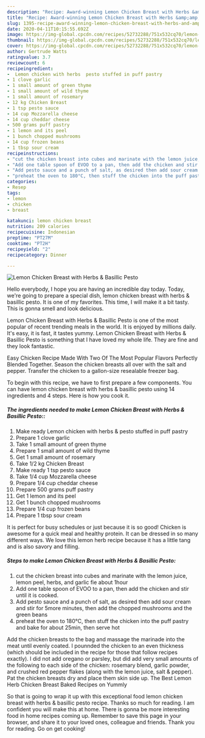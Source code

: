 ```yaml
---
description: "Recipe: Award-winning Lemon Chicken Breast with Herbs &amp;amp; Basillic Pesto"
title: "Recipe: Award-winning Lemon Chicken Breast with Herbs &amp;amp; Basillic Pesto"
slug: 1395-recipe-award-winning-lemon-chicken-breast-with-herbs-and-amp-basillic-pesto
date: 2020-04-11T10:15:55.692Z
image: https://img-global.cpcdn.com/recipes/52732288/751x532cq70/lemon-chicken-breast-with-herbs-basillic-pesto-recipe-main-photo.jpg
thumbnail: https://img-global.cpcdn.com/recipes/52732288/751x532cq70/lemon-chicken-breast-with-herbs-basillic-pesto-recipe-main-photo.jpg
cover: https://img-global.cpcdn.com/recipes/52732288/751x532cq70/lemon-chicken-breast-with-herbs-basillic-pesto-recipe-main-photo.jpg
author: Gertrude Watts
ratingvalue: 3.7
reviewcount: 6
recipeingredient:
-  Lemon chicken with herbs  pesto stuffed in puff pastry
- 1 clove garlic
- 1 small amount of green thyme
- 1 small amount of wild thyme
- 1 small amount of rosemary
- 12 kg Chicken Breast
- 1 tsp pesto sauce
- 14 cup Mozzarella cheese
- 14 cup cheddar cheese
- 500 grams puff pastry
- 1 lemon and its peel
- 1 bunch chopped mushrooms
- 14 cup frozen beans
- 1 tbsp sour cream
recipeinstructions:
- "cut the chicken breast into cubes and marinate with the lemon juice, lemon peel, herbs, and garlic fie about 1hour"
- "Add one table spoon of EVOO to a pan, then add the chicken and stir until it is cooked."
- "Add pesto sauce and a punch of salt, as desired then add sour cream and stir for 5more minutes, then add the chopped mushrooms and the green beans"
- "preheat the oven to 180°C, then stuff the chicken into the puff pastry and bake for about 25min, then serve hot"
categories:
- Resep
tags:
- lemon
- chicken
- breast

katakunci: lemon chicken breast
nutrition: 209 calories
recipecuisine: Indonesian
preptime: "PT27M"
cooktime: "PT2H"
recipeyield: "2"
recipecategory: Dinner

---
```



![Lemon Chicken Breast with Herbs &amp; Basillic Pesto](https://img-global.cpcdn.com/recipes/52732288/751x532cq70/lemon-chicken-breast-with-herbs-basillic-pesto-recipe-main-photo.jpg)

Hello everybody, I hope you are having an incredible day today. Today, we're going to prepare a special dish, lemon chicken breast with herbs &amp; basillic pesto. It is one of my favorites. This time, I will make it a bit tasty. This is gonna smell and look delicious.

Lemon Chicken Breast with Herbs &amp; Basillic Pesto is one of the most popular of recent trending meals in the world. It is enjoyed by millions daily. It's easy, it is fast, it tastes yummy. Lemon Chicken Breast with Herbs &amp; Basillic Pesto is something that I have loved my whole life. They are fine and they look fantastic.

Easy Chicken Recipe Made With Two Of The Most Popular Flavors Perfectly Blended Together. Season the chicken breasts all over with the salt and pepper. Transfer the chicken to a gallon-size resealable freezer bag.


To begin with this recipe, we have to first prepare a few components. You can have lemon chicken breast with herbs &amp; basillic pesto using 14 ingredients and 4 steps. Here is how you cook it.

##### The ingredients needed to make Lemon Chicken Breast with Herbs &amp; Basillic Pesto::

1. Make ready  Lemon chicken with herbs &amp; pesto stuffed in puff pastry
1. Prepare 1 clove garlic
1. Take 1 small amount of green thyme
1. Prepare 1 small amount of wild thyme
1. Get 1 small amount of rosemary
1. Take 1/2 kg Chicken Breast
1. Make ready 1 tsp pesto sauce
1. Take 1/4 cup Mozzarella cheese
1. Prepare 1/4 cup cheddar cheese
1. Prepare 500 grams puff pastry
1. Get 1 lemon and its peel
1. Get 1 bunch chopped mushrooms
1. Prepare 1/4 cup frozen beans
1. Prepare 1 tbsp sour cream


It is perfect for busy schedules or just because it is so good! Chicken is awesome for a quick meal and healthy protein. It can be dressed in so many different ways. We love this lemon herb recipe because it has a little tang and is also savory and filling. 

##### Steps to make Lemon Chicken Breast with Herbs &amp; Basillic Pesto:

1. cut the chicken breast into cubes and marinate with the lemon juice, lemon peel, herbs, and garlic fie about 1hour
1. Add one table spoon of EVOO to a pan, then add the chicken and stir until it is cooked.
1. Add pesto sauce and a punch of salt, as desired then add sour cream and stir for 5more minutes, then add the chopped mushrooms and the green beans
1. preheat the oven to 180°C, then stuff the chicken into the puff pastry and bake for about 25min, then serve hot


Add the chicken breasts to the bag and massage the marinade into the meat until evenly coated. I pounnded the chicken to an even thickness (which should be included in the recipe for those that follow recipes exactly). I did not add oregano or parsley, but did add very small amounts of the following to each side of the chicken: rosemary blend, garlic powder, and crushed red pepper flakes (along with the lemon juice, salt &amp; pepper). Pat the chicken breasts dry and place them skin side up. The Best Lemon Herb Chicken Breast Baked Recipes on Yummly 

So that is going to wrap it up with this exceptional food lemon chicken breast with herbs &amp; basillic pesto recipe. Thanks so much for reading. I am confident you will make this at home. There is gonna be more interesting food in home recipes coming up. Remember to save this page in your browser, and share it to your loved ones, colleague and friends. Thank you for reading. Go on get cooking!
